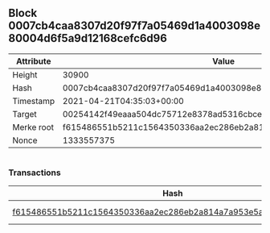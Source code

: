 ## Block 0007cb4caa8307d20f97f7a05469d1a4003098e80004d6f5a9d12168cefc6d96

Attribute | Value
--- | ---
Height | 30900
Hash | 0007cb4caa8307d20f97f7a05469d1a4003098e80004d6f5a9d12168cefc6d96
Timestamp | 2021-04-21T04:35:03+00:00
Target | 00254142f49eaaa504dc75712e8378ad5316cbcead634704b3734b6271167cc4
Merke root | f615486551b5211c1564350336aa2ec286eb2a814a7a953e5a5789b4bcc618cc
Nonce | 1333557375

```

```

### Transactions

Hash | Amount
--- | ---
[f615486551b5211c1564350336aa2ec286eb2a814a7a953e5a5789b4bcc618cc](f615486551b5211c1564350336aa2ec286eb2a814a7a953e5a5789b4bcc618cc.md) | 10.00000000 SKEPTI 
